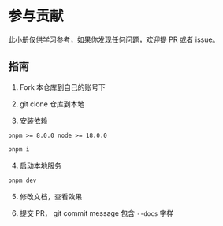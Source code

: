 # 参与贡献

此小册仅供学习参考，如果你发现任何问题，欢迎提 PR 或者 issue。

## 指南

1. Fork 本仓库到自己的账号下

2. git clone 仓库到本地

3. 安装依赖

`pnpm >= 8.0.0 node >= 18.0.0`

```bash
pnpm i
```

4. 启动本地服务

```bash
pnpm dev
```

5. 修改文档，查看效果

6. 提交 PR， git commit message 包含 `--docs` 字样 


   